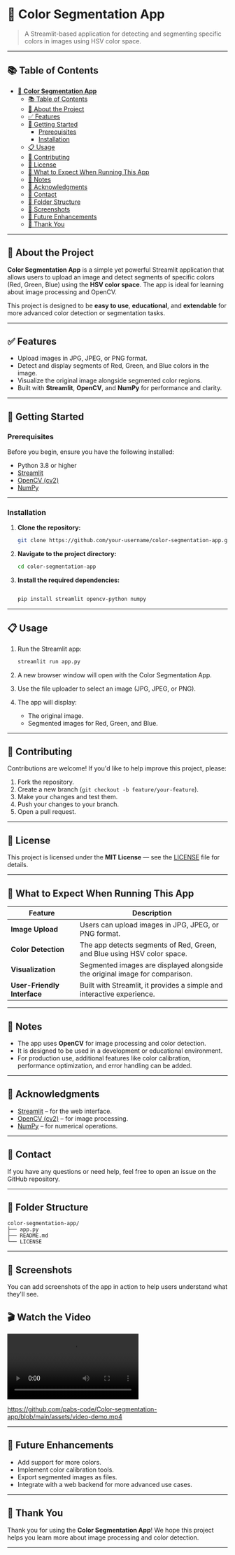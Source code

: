 # 🎨 **Color Segmentation App**

> A Streamlit-based application for detecting and segmenting specific colors in images using HSV color space.

---

## 📚 Table of Contents

- [🎨 **Color Segmentation App**](#-color-segmentation-app)
  - [📚 Table of Contents](#-table-of-contents)
  - [📌 About the Project](#-about-the-project)
  - [✅ Features](#-features)
  - [🚀 Getting Started](#-getting-started)
    - [Prerequisites](#prerequisites)
    - [Installation](#installation)
  - [📋 Usage](#-usage)
  - [🤝 Contributing](#-contributing)
  - [📄 License](#-license)
  - [📌 What to Expect When Running This App](#-what-to-expect-when-running-this-app)
  - [📌 Notes](#-notes)
  - [📌 Acknowledgments](#-acknowledgments)
  - [📌 Contact](#-contact)
  - [📌 Folder Structure](#-folder-structure)
  - [📌 Screenshots](#-screenshots)
  - [📌 Future Enhancements](#-future-enhancements)
  - [📌 Thank You](#-thank-you)

---

## 📌 About the Project

**Color Segmentation App** is a simple yet powerful Streamlit application that allows users to upload an image and detect segments of specific colors (Red, Green, Blue) using the **HSV color space**. The app is ideal for learning about image processing and OpenCV.

This project is designed to be **easy to use**, **educational**, and **extendable** for more advanced color detection or segmentation tasks.

---

## ✅ Features

- Upload images in JPG, JPEG, or PNG format.
- Detect and display segments of Red, Green, and Blue colors in the image.
- Visualize the original image alongside segmented color regions.
- Built with **Streamlit**, **OpenCV**, and **NumPy** for performance and clarity.

---

## 🚀 Getting Started

### Prerequisites

Before you begin, ensure you have the following installed:

- Python 3.8 or higher
- [Streamlit](https://streamlit.io/)
- [OpenCV (cv2)](https://pypi.org/project/opencv-python/)
- [NumPy](https://numpy.org/)

---

### Installation

1. **Clone the repository:**

   ```bash
   git clone https://github.com/your-username/color-segmentation-app.git
   ```

2. **Navigate to the project directory:**

   ```bash
   cd color-segmentation-app
   ```

3. **Install the required dependencies:**

   ```bash

   pip install streamlit opencv-python numpy
   ```

---

## 📋 Usage

1. Run the Streamlit app:

   ```bash
   streamlit run app.py
   ```

2. A new browser window will open with the Color Segmentation App.

3. Use the file uploader to select an image (JPG, JPEG, or PNG).

4. The app will display:
   - The original image.
   - Segmented images for Red, Green, and Blue.

---

## 🤝 Contributing

Contributions are welcome! If you'd like to help improve this project, please:

1. Fork the repository.
2. Create a new branch (`git checkout -b feature/your-feature`).
3. Make your changes and test them.
4. Push your changes to your branch.
5. Open a pull request.

---

## 📄 License

This project is licensed under the **MIT License** — see the [LICENSE](LICENSE) file for details.

---

## 📌 What to Expect When Running This App

| Feature                     | Description                                                                 |
| --------------------------- | --------------------------------------------------------------------------- |
| **Image Upload**            | Users can upload images in JPG, JPEG, or PNG format.                        |
| **Color Detection**         | The app detects segments of Red, Green, and Blue using HSV color space.     |
| **Visualization**           | Segmented images are displayed alongside the original image for comparison. |
| **User-Friendly Interface** | Built with Streamlit, it provides a simple and interactive experience.      |

---

## 📌 Notes

- The app uses **OpenCV** for image processing and color detection.
- It is designed to be used in a development or educational environment.
- For production use, additional features like color calibration, performance optimization, and error handling can be added.

---

## 📌 Acknowledgments

- [Streamlit](https://streamlit.io/) – for the web interface.
- [OpenCV (cv2)](https://pypi.org/project/opencv-python/) – for image processing.
- [NumPy](https://numpy.org/) – for numerical operations.

---

## 📌 Contact

If you have any questions or need help, feel free to open an issue on the GitHub repository.

---

## 📌 Folder Structure

```
color-segmentation-app/
├── app.py
├── README.md
└── LICENSE
```

---

## 📌 Screenshots

You can add screenshots of the app in action to help users understand what they'll see.

## 🎬 Watch the Video

<video controls>
  <source src="https://github.com/pabs-code/Color-segmentation-app/blob/main/assets/video-demo.mp4" type="video/mp4">
  Your browser does not support the video tag.
</video>

https://github.com/pabs-code/Color-segmentation-app/blob/main/assets/video-demo.mp4



---

## 📌 Future Enhancements

- Add support for more colors.
- Implement color calibration tools.
- Export segmented images as files.
- Integrate with a web backend for more advanced use cases.

---

## 📌 Thank You

Thank you for using the **Color Segmentation App**! We hope this project helps you learn more about image processing and color detection.

---

